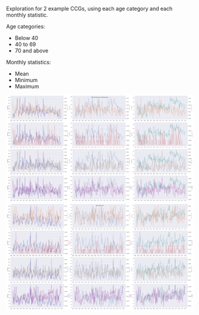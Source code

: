Exploration for 2 example CCGs, using each age category and each monthly statistic.

Age categories:
- Below 40
- 40 to 69
- 70 and above

Monthly statistics:
- Mean
- Minimum
- Maximum

![Westminster CCG](NHS_Central_London_(Westminster).png)
![Richmond CCG](NHS_Richmond.png)
